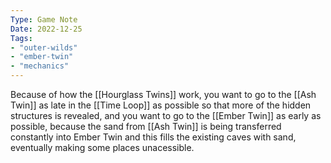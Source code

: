 ```yaml
---
Type: Game Note
Date: 2022-12-25
Tags:
- "outer-wilds"
- "ember-twin"
- "mechanics"
---
```

Because of how the [[Hourglass Twins]] work, you want to go to the [[Ash Twin]] as late in the [[Time Loop]] as possible so that more of the hidden structures is revealed, and you want to go to the [[Ember Twin]] as early as possible, because the sand from [[Ash Twin]] is being transferred constantly into Ember Twin and this fills the existing caves with sand, eventually making some places unacessible.
